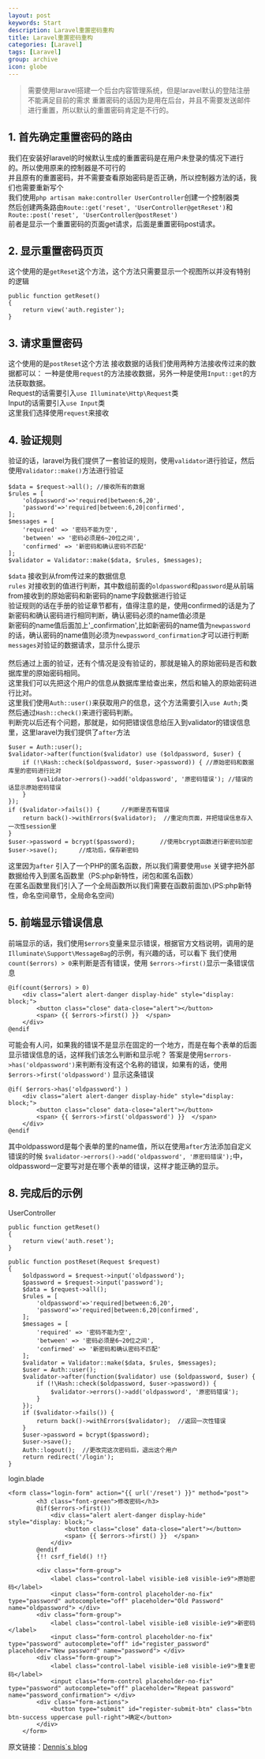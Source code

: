 ```yaml
---
layout: post
keywords: Start
description: Laravel重置密码重构
title: Laravel重置密码重构
categories: [Laravel]
tags: [Laravel]
group: archive
icon: globe
---
```




>需要使用laravel搭建一个后台内容管理系统，但是laravel默认的登陆注册不能满足目前的需求
>重置密码的话因为是用在后台，并且不需要发送邮件进行重置，所以默认的重置密码肯定是不行的。

## 1. 首先确定重置密码的路由
我们在安装好laravel的时候默认生成的重置密码是在用户未登录的情况下进行的。所以使用原来的控制器是不可行的<br>
并且原有的重置密码，并不需要查看原始密码是否正确，所以控制器方法的话，我们也需要重新写个<br>
我们使用`php artisan make:controller UserController`创建一个控制器类<br>
然后创建两条路由`Route::get('reset', 'UserController@getReset')`和`Route::post('reset', 'UserController@postReset')`<br>
前者是显示一个重置密码的页面get请求，后面是重置密码post请求。<br>


## 2. 显示重置密码页页
这个使用的是`getReset`这个方法，这个方法只需要显示一个视图所以并没有特别的逻辑<br>
    
    public function getReset()
    {
        return view('auth.register');
    }

## 3. 请求重置密码
这个使用的是`postReset`这个方法
接收数据的话我们使用两种方法接收传过来的数据都可以：
一种是使用`request`的方法接收数据，另外一种是使用`Input::get`的方法获取数据。<br>
Request的话需要引入`use Illuminate\Http\Request`类<br>
Input的话需要引入`use Input`类<br>
这里我们选择使用`request`来接收


## 4. 验证规则
验证的话，laravel为我们提供了一套验证的规则，使用`validator`进行验证，然后使用`Validator::make()`方法进行验证

    $data = $request->all(); //接收所有的数据
    $rules = [
        'oldpassword'=>'required|between:6,20',
        'password'=>'required|between:6,20|confirmed',
    ];
    $messages = [
        'required' => '密码不能为空',
        'between' => '密码必须是6~20位之间',
        'confirmed' => '新密码和确认密码不匹配'
    ];
    $validator = Validator::make($data, $rules, $messages);
`$data` 接收到从from传过来的数据信息<br>
`rules` 对接收到的值进行判断，其中数组前面的`oldpassword`和`password`是从前端from接收到的原始密码和新密码的name字段数据进行验证<br>
       验证规则的话在手册的验证章节都有，值得注意的是，使用confirmed的话是为了新密码和确认密码进行相同判断，确认密码必须的name值必须是<br>
       新密码的name值后面加上'_confirmation',比如新密码的name值为`newpassword`的话，确认密码的name值则必须为`newpassword_confirmation`才可以进行判断<br>
`messages`对验证的数据请求，显示什么提示<br>
<br>
然后通过上面的验证，还有个情况是没有验证的，那就是输入的原始密码是否和数据库里的原始密码相同。<br>
这里我们可以先把这个用户的信息从数据库里给查出来，然后和输入的原始密码进行比对。<br>
这里我们使用`Auth::user()`来获取用户的信息，这个方法需要引入`use Auth;`类<br>
然后通过`Hash::check()`来进行密码判断。<br>
判断完以后还有个问题，那就是，如何把错误信息给压入到validator的错误信息里，这里laravel为我们提供了`after`方法<br>
    
    $user = Auth::user();
    $validator->after(function($validator) use ($oldpassword, $user) {
        if (!\Hash::check($oldpassword, $user->password)) { //原始密码和数据库里的密码进行比对
            $validator->errors()->add('oldpassword', '原密码错误'); //错误的话显示原始密码错误
        }
    });
    if ($validator->fails()) {      //判断是否有错误
        return back()->withErrors($validator);  //重定向页面，并把错误信息存入一次性session里
    }
    $user->password = bcrypt($password);       //使用bcrypt函数进行新密码加密
    $user->save();      //成功后，保存新密码

这里因为`after` 引入了一个PHP的匿名函数，所以我们需要使用`use` 关键字把外部数据给传入到匿名函数里（PS:php新特性，闭包和匿名函数）<br>
在匿名函数里我们引入了一个全局函数所以我们需要在函数前面加`\`(PS:php新特性，命名空间章节，全局命名空间)<br>
    

## 5. 前端显示错误信息
前端显示的话，我们使用`$errors`变量来显示错误，根据官方文档说明，调用的是`Illuminate\Support\MessageBag`的示例，有兴趣的话，可以看下
我们使用`count($errors) > 0`来判断是否有错误，使用 `$errors->first()`显示一条错误信息
    
    @if(count($errors) > 0)
        <div class="alert alert-danger display-hide" style="display: block;">
            <button class="close" data-close="alert"></button>
            <span> {{ $errors->first() }}  </span>
        </div>
    @endif
可能会有人问，如果我的错误不是显示在固定的一个地方，而是在每个表单的后面显示错误信息的话，这样我们该怎么判断和显示呢？
答案是使用`$errors->has('oldpassword')`来判断有没有这个名称的错误，如果有的话，使用 `$errors->first('oldpassword')` 显示这条错误
    
    @if( $errors->has('oldpassword') )
        <div class="alert alert-danger display-hide" style="display: block;">
            <button class="close" data-close="alert"></button>
            <span> {{ $errors->first('oldpassword') }}  </span>
        </div>
    @endif
其中oldpassword是每个表单的里的name值，所以在使用`after`方法添加自定义错误的时候
`$validator->errors()->add('oldpassword', '原密码错误');`中，oldpassword一定要写对是在哪个表单的错误，这样才能正确的显示。

## 8. 完成后的示例
UserController

    public function getReset()
    {
        return view('auth.reset');
    }

    public function postReset(Request $request)
    {
        $oldpassword = $request->input('oldpassword');
        $password = $request->input('password');
        $data = $request->all();
        $rules = [
            'oldpassword'=>'required|between:6,20',
            'password'=>'required|between:6,20|confirmed',
        ];
        $messages = [
            'required' => '密码不能为空',
            'between' => '密码必须是6~20位之间',
            'confirmed' => '新密码和确认密码不匹配'
        ];
        $validator = Validator::make($data, $rules, $messages);
        $user = Auth::user();
        $validator->after(function($validator) use ($oldpassword, $user) {
            if (!\Hash::check($oldpassword, $user->password)) {
                $validator->errors()->add('oldpassword', '原密码错误');
            }
        });
        if ($validator->fails()) {
            return back()->withErrors($validator);  //返回一次性错误
        }
        $user->password = bcrypt($password);
        $user->save();
        Auth::logout();  //更改完这次密码后，退出这个用户
        return redirect('/login');
    }

login.blade

    <form class="login-form" action="{{ url('/reset') }}" method="post">
            <h3 class="font-green">修改密码</h3>
            @if($errors->first())
                <div class="alert alert-danger display-hide" style="display: block;">
                    <button class="close" data-close="alert"></button>
                    <span> {{ $errors->first() }}  </span>
                </div>
            @endif
            {!! csrf_field() !!}
    
            <div class="form-group">
                <label class="control-label visible-ie8 visible-ie9">原始密码</label>
                <input class="form-control placeholder-no-fix" type="password" autocomplete="off" placeholder="Old Password" name="oldpassword"> </div>
            <div class="form-group">
                <label class="control-label visible-ie8 visible-ie9">新密码</label>
                <input class="form-control placeholder-no-fix" type="password" autocomplete="off" id="register_password" placeholder="New password" name="password"> </div>
            <div class="form-group">
                <label class="control-label visible-ie8 visible-ie9">重复密码</label>
                <input class="form-control placeholder-no-fix" type="password" autocomplete="off" placeholder="Repeat password" name="password_confirmation"> </div>
            <div class="form-actions">
                <button type="submit" id="register-submit-btn" class="btn btn-success uppercase pull-right">确定</button>
            </div>
        </form>


原文链接：[Dennis`s blog](http://ukagaka.github.io/laravel/2016/07/31/laravel-log.html)